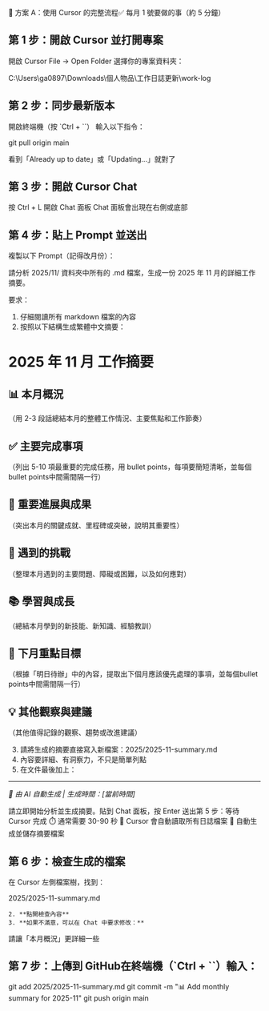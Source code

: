 🎯 方案 A：使用 Cursor 的完整流程✅ 每月 1 號要做的事（約 5 分鐘）

## 第 1 步：開啟 Cursor 並打開專案
開啟 Cursor
File → Open Folder
選擇你的專案資料夾：

   C:\Users\ga0897\Downloads\個人物品\工作日誌更新\work-log


## 第 2 步：同步最新版本
開啟終端機（按 `Ctrl + ``）
輸入以下指令：

git pull origin main

看到「Already up to date」或「Updating...」就對了


## 第 3 步：開啟 Cursor Chat

按 Ctrl + L 開啟 Chat 面板
Chat 面板會出現在右側或底部


## 第 4 步：貼上 Prompt 並送出

複製以下 Prompt（記得改月份）：

請分析 2025/11/ 資料夾中所有的 .md 檔案，生成一份 2025 年 11 月的詳細工作摘要。

要求：
1. 仔細閱讀所有 markdown 檔案的內容
2. 按照以下結構生成繁體中文摘要：

# 2025 年 11 月 工作摘要

## 📊 本月概況
（用 2-3 段話總結本月的整體工作情況、主要焦點和工作節奏）

## ✅ 主要完成事項
（列出 5-10 項最重要的完成任務，用 bullet points，每項要簡短清晰，並每個bullet points中間需間隔一行）

## 🎯 重要進展與成果
（突出本月的關鍵成就、里程碑或突破，說明其重要性）

## 🤔 遇到的挑戰
（整理本月遇到的主要問題、障礙或困難，以及如何應對）

## 📚 學習與成長
（總結本月學到的新技能、新知識、經驗教訓）

## 🔮 下月重點目標
（根據「明日待辦」中的內容，提取出下個月應該優先處理的事項，並每個bullet points中間需間隔一行）

## 💡 其他觀察與建議
（其他值得記錄的觀察、趨勢或改進建議）

3. 請將生成的摘要直接寫入新檔案：2025/2025-11-summary.md
4. 內容要詳細、有洞察力，不只是簡單列點
5. 在文件最後加上：

---
*🤖 由 AI 自動生成 | 生成時間：[當前時間]*

請立即開始分析並生成摘要。貼到 Chat 面板，按 Enter 送出第 5 步：等待 Cursor 完成
⏱️ 通常需要 30-90 秒
📝 Cursor 會自動讀取所有日誌檔案
💾 自動生成並儲存摘要檔案

## 第 6 步：檢查生成的檔案
在 Cursor 左側檔案樹，找到：

   2025/2025-11-summary.md
```
2. **點開檢查內容**
3. **如果不滿意，可以在 Chat 中要求修改：**
```
   請讓「本月概況」更詳細一些
   
## 第 7 步：上傳到 GitHub在終端機（`Ctrl + ``）輸入：

git add 2025/2025-11-summary.md
git commit -m "📊 Add monthly summary for 2025-11"
git push origin main